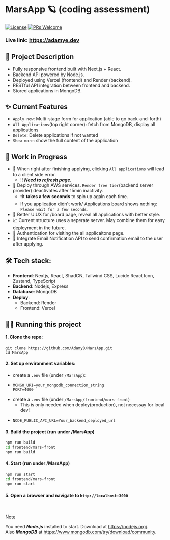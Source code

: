 # MarsApp 🪐 (coding assessment)

[![License](https://img.shields.io/badge/license-MIT-green.svg)](https://opensource.org/license/MIT)
[![PRs Welcome](https://img.shields.io/badge/PRs-welcome-purple.svg?style=flat-square)](https://makeapullrequest.com)

### Live link: https://adamye.dev

## 🚀 Project Description
- Fully responsive frontend built with Next.js + React.
- Backend API powered by Node.js.
- Deployed using Vercel (frontend) and Render (backend).
- RESTful API integration between frontend and backend.
- Stored applications in MongoDB.

## ✨ Current Features
- `Apply now`: Multi-stage form for application (able to go back-and-forth)
- `All Applications`(top right corner): fetch from MongoDB, display all applications
- `Delete`: Delete applications if not wanted
- `Show more`: show the full content of the application

## 🚧 Work in Progress
- 🥴 When right after finishing applying, clicking `All applications` will lead to a client side error.
  - ‼️ ***Need to refresh page.*** <br>
- 🧰 Deploy through AWS services. `Render free tier`(backend server provider) deactivates after 15min inactivity.
  - ❗️It **takes a few seconds** to spin up again each time. <br>
  - If you application didn't work/ Applications board shows nothing: `Please wait for a few seconds.`
- 🎏 Better UIUX for /board page, reveal all applications with better style.
- 📈 Current structure uses a seperate server. May combine them for easy deployment in the future.
- 🔑 Authentication for visiting the all applicaitons page.
- 📮 Integrate Email Notification API to send confirmation email to the user after applying.

## 🛠️ Tech stack:
- **Frontend**: Nextjs, React, ShadCN, Tailwind CSS, Lucide React Icon, Zustand, TypeScript
- **Backend**: Nodejs, Express
- **Database**: MongoDB
- **Deploy**:
  - Backend: Render 
  - Frontend: Vercel 

## 🏃‍♂️ Running this project
#### 1. Clone the repo:
 ```
git clone https://github.com/Adamy8/MarsApp.git
cd MarsApp
```
#### 2. Set up environment variables:
- create a ```.env``` file (under `/MarsApp`):
- ```
  MONGO_URI=your_mongodb_connection_string
  PORT=4000
  ```
- create a ```.env``` file (under `/MarsApp/frontend/mars-front`)
  - This is only needed when deploy(production), not necessay for local dev!
- ```
  NODE_PUBLIC_API_URL=Your_backend_deployed_url
  ``` 
#### 3. Build the project (run under /MarsApp)
```bash
npm run build
cd frontend/mars-front
npm run build
```
#### 4. Start (run under /MarsApp)
```bash
npm run start
cd frontend/mars-front
npm run start
```
#### 5. Open a browser and navigate to ```http://localhost:3000```

<br>

> [!Note]
> You need ***Node.js*** installed to start. Download at https://nodejs.org/. <br>
> Also ***MongoDB*** at https://www.mongodb.com/try/download/community.

